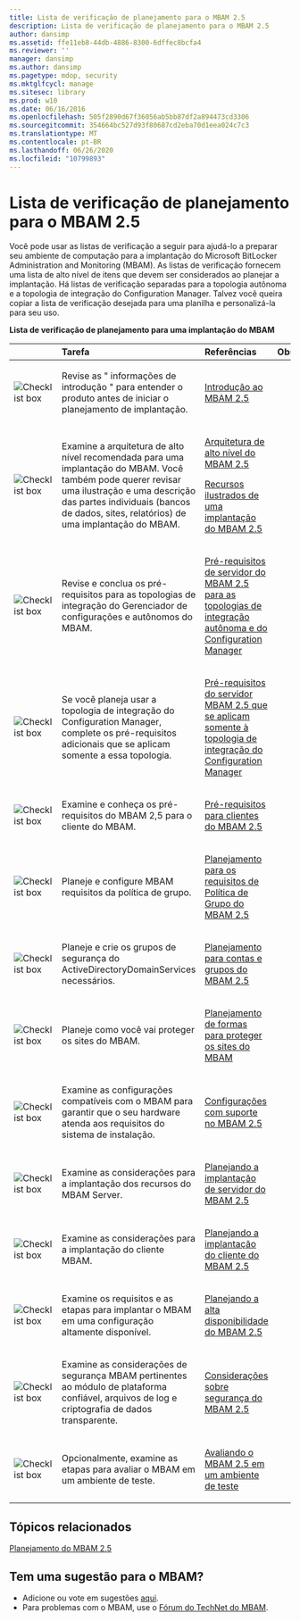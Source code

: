 ```yaml
---
title: Lista de verificação de planejamento para o MBAM 2.5
description: Lista de verificação de planejamento para o MBAM 2.5
author: dansimp
ms.assetid: ffe11eb8-44db-4886-8300-6dffec8bcfa4
ms.reviewer: ''
manager: dansimp
ms.author: dansimp
ms.pagetype: mdop, security
ms.mktglfcycl: manage
ms.sitesec: library
ms.prod: w10
ms.date: 06/16/2016
ms.openlocfilehash: 505f2890d67f36056ab5bb87df2a894473cd3306
ms.sourcegitcommit: 354664bc527d93f80687cd2eba70d1eea024c7c3
ms.translationtype: MT
ms.contentlocale: pt-BR
ms.lasthandoff: 06/26/2020
ms.locfileid: "10799893"
---
```

# Lista de verificação de planejamento para o MBAM 2.5


Você pode usar as listas de verificação a seguir para ajudá-lo a preparar seu ambiente de computação para a implantação do Microsoft BitLocker Administration and Monitoring (MBAM). As listas de verificação fornecem uma lista de alto nível de itens que devem ser considerados ao planejar a implantação. Há listas de verificação separadas para a topologia autônoma e a topologia de integração do Configuration Manager. Talvez você queira copiar a lista de verificação desejada para uma planilha e personalizá-la para seu uso.

**Lista de verificação de planejamento para uma implantação do MBAM**

<table>
<colgroup>
<col width="25%" />
<col width="25%" />
<col width="25%" />
<col width="25%" />
</colgroup>
<thead>
<tr class="header">
<th align="left"></th>
<th align="left">Tarefa</th>
<th align="left">Referências</th>
<th align="left">Observações</th>
</tr>
</thead>
<tbody>
<tr class="odd">
<td align="left"><img src="images/checklistbox.gif" alt="Checklist box" /></td>
<td align="left"><p>Revise as &quot; informações de introdução &quot; para entender o produto antes de iniciar o planejamento de implantação.</p></td>
<td align="left"><p><a href="getting-started-with-mbam-25.md" data-raw-source="[Getting Started with MBAM 2.5](getting-started-with-mbam-25.md)">Introdução ao MBAM 2.5</a></p></td>
<td align="left"><p></p></td>
</tr>
<tr class="even">
<td align="left"><img src="images/checklistbox.gif" alt="Checklist box" /></td>
<td align="left"><p>Examine a arquitetura de alto nível recomendada para uma implantação do MBAM. Você também pode querer revisar uma ilustração e uma descrição das partes individuais (bancos de dados, sites, relatórios) de uma implantação do MBAM.</p></td>
<td align="left"><p><a href="high-level-architecture-for-mbam-25.md" data-raw-source="[High-Level Architecture for MBAM 2.5](high-level-architecture-for-mbam-25.md)">Arquitetura de alto nível do MBAM 2.5</a></p>
<p><a href="illustrated-features-of-an-mbam-25-deployment.md" data-raw-source="[Illustrated Features of an MBAM 2.5 Deployment](illustrated-features-of-an-mbam-25-deployment.md)">Recursos ilustrados de uma implantação do MBAM 2.5</a></p></td>
<td align="left"><p></p></td>
</tr>
<tr class="odd">
<td align="left"><img src="images/checklistbox.gif" alt="Checklist box" /></td>
<td align="left"><p>Revise e conclua os pré-requisitos para as topologias de integração do Gerenciador de configurações e autônomos do MBAM.</p></td>
<td align="left"><p><a href="mbam-25-server-prerequisites-for-stand-alone-and-configuration-manager-integration-topologies.md" data-raw-source="[MBAM 2.5 Server Prerequisites for Stand-alone and Configuration Manager Integration Topologies](mbam-25-server-prerequisites-for-stand-alone-and-configuration-manager-integration-topologies.md)">Pré-requisitos de servidor do MBAM 2.5 para as topologias de integração autônoma e do Configuration Manager</a></p></td>
<td align="left"><p></p></td>
</tr>
<tr class="even">
<td align="left"><img src="images/checklistbox.gif" alt="Checklist box" /></td>
<td align="left"><p>Se você planeja usar a topologia de integração do Configuration Manager, complete os pré-requisitos adicionais que se aplicam somente a essa topologia.</p></td>
<td align="left"><p><a href="mbam-25-server-prerequisites-that-apply-only-to-the-configuration-manager-integration-topology.md" data-raw-source="[MBAM 2.5 Server Prerequisites that Apply Only to the Configuration Manager Integration Topology](mbam-25-server-prerequisites-that-apply-only-to-the-configuration-manager-integration-topology.md)">Pré-requisitos do servidor MBAM 2.5 que se aplicam somente à topologia de integração do Configuration Manager</a></p></td>
<td align="left"><p></p></td>
</tr>
<tr class="odd">
<td align="left"><img src="images/checklistbox.gif" alt="Checklist box" /></td>
<td align="left"><p>Examine e conheça os pré-requisitos do MBAM 2,5 para o cliente do MBAM.</p></td>
<td align="left"><p><a href="prerequisites-for-mbam-25-clients.md" data-raw-source="[Prerequisites for MBAM 2.5 Clients](prerequisites-for-mbam-25-clients.md)">Pré-requisitos para clientes do MBAM 2.5</a></p></td>
<td align="left"><p></p></td>
</tr>
<tr class="even">
<td align="left"><img src="images/checklistbox.gif" alt="Checklist box" /></td>
<td align="left"><p>Planeje e configure MBAM requisitos da política de grupo.</p></td>
<td align="left"><p><a href="planning-for-mbam-25-group-policy-requirements.md" data-raw-source="[Planning for MBAM 2.5 Group Policy Requirements](planning-for-mbam-25-group-policy-requirements.md)">Planejamento para os requisitos de Política de Grupo do MBAM 2.5</a></p></td>
<td align="left"><p></p></td>
</tr>
<tr class="odd">
<td align="left"><img src="images/checklistbox.gif" alt="Checklist box" /></td>
<td align="left"><p>Planeje e crie os grupos de segurança do ActiveDirectoryDomainServices necessários.</p></td>
<td align="left"><p><a href="planning-for-mbam-25-groups-and-accounts.md" data-raw-source="[Planning for MBAM 2.5 Groups and Accounts](planning-for-mbam-25-groups-and-accounts.md)">Planejamento para contas e grupos do MBAM 2.5</a></p></td>
<td align="left"><p></p></td>
</tr>
<tr class="even">
<td align="left"><img src="images/checklistbox.gif" alt="Checklist box" /></td>
<td align="left"><p>Planeje como você vai proteger os sites do MBAM.</p></td>
<td align="left"><p><a href="planning-how-to-secure-the-mbam-websites.md" data-raw-source="[Planning How to Secure the MBAM Websites](planning-how-to-secure-the-mbam-websites.md)">Planejamento de formas para proteger os sites do MBAM</a></p></td>
<td align="left"><p></p></td>
</tr>
<tr class="odd">
<td align="left"><img src="images/checklistbox.gif" alt="Checklist box" /></td>
<td align="left"><p>Examine as configurações compatíveis com o MBAM para garantir que o seu hardware atenda aos requisitos do sistema de instalação.</p></td>
<td align="left"><p><a href="mbam-25-supported-configurations.md" data-raw-source="[MBAM 2.5 Supported Configurations](mbam-25-supported-configurations.md)">Configurações com suporte no MBAM 2.5</a></p></td>
<td align="left"><p></p></td>
</tr>
<tr class="even">
<td align="left"><img src="images/checklistbox.gif" alt="Checklist box" /></td>
<td align="left"><p>Examine as considerações para a implantação dos recursos do MBAM Server.</p></td>
<td align="left"><p><a href="planning-for-mbam-25-server-deployment.md" data-raw-source="[Planning for MBAM 2.5 Server Deployment](planning-for-mbam-25-server-deployment.md)">Planejando a implantação de servidor do MBAM 2.5</a></p></td>
<td align="left"><p></p></td>
</tr>
<tr class="odd">
<td align="left"><img src="images/checklistbox.gif" alt="Checklist box" /></td>
<td align="left"><p>Examine as considerações para a implantação do cliente MBAM.</p></td>
<td align="left"><p><a href="planning-for-mbam-25-client-deployment.md" data-raw-source="[Planning for MBAM 2.5 Client Deployment](planning-for-mbam-25-client-deployment.md)">Planejando a implantação do cliente do MBAM 2.5</a></p></td>
<td align="left"><p></p></td>
</tr>
<tr class="even">
<td align="left"><img src="images/checklistbox.gif" alt="Checklist box" /></td>
<td align="left"><p>Examine os requisitos e as etapas para implantar o MBAM em uma configuração altamente disponível.</p></td>
<td align="left"><p><a href="planning-for-mbam-25-high-availability.md" data-raw-source="[Planning for MBAM 2.5 High Availability](planning-for-mbam-25-high-availability.md)">Planejando a alta disponibilidade do MBAM 2.5</a></p></td>
<td align="left"><p></p></td>
</tr>
<tr class="odd">
<td align="left"><img src="images/checklistbox.gif" alt="Checklist box" /></td>
<td align="left"><p>Examine as considerações de segurança MBAM pertinentes ao módulo de plataforma confiável, arquivos de log e criptografia de dados transparente.</p></td>
<td align="left"><p><a href="mbam-25-security-considerations.md" data-raw-source="[MBAM 2.5 Security Considerations](mbam-25-security-considerations.md)">Considerações sobre segurança do MBAM 2.5</a></p></td>
<td align="left"><p></p></td>
</tr>
<tr class="even">
<td align="left"><img src="images/checklistbox.gif" alt="Checklist box" /></td>
<td align="left"><p>Opcionalmente, examine as etapas para avaliar o MBAM em um ambiente de teste.</p></td>
<td align="left"><p><a href="evaluating-mbam-25-in-a-test-environment.md" data-raw-source="[Evaluating MBAM 2.5 in a Test Environment](evaluating-mbam-25-in-a-test-environment.md)">Avaliando o MBAM 2.5 em um ambiente de teste</a></p></td>
<td align="left"><p></p></td>
</tr>
</tbody>
</table>

 


## Tópicos relacionados


[Planejamento do MBAM 2.5](planning-for-mbam-25.md)

 

 
## Tem uma sugestão para o MBAM?
- Adicione ou vote em sugestões [aqui](http://mbam.uservoice.com/forums/268571-microsoft-bitlocker-administration-and-monitoring). 
- Para problemas com o MBAM, use o [Fórum do TechNet do MBAM](https://social.technet.microsoft.com/Forums/home?forum=mdopmbam).




